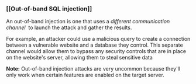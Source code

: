 ### **[[Out-of-band SQL injection]]**

An out-of-band injection is one that uses a _different communication channel_  to launch the attack and gather the results.

For example, an attacker could use a malicious query to create a connection between a vulnerable website and a database they control. This separate channel would allow them to bypass any security controls that are in place on the website's server, allowing them to steal sensitive data

**Note:** Out-of-band injection attacks are very uncommon because they'll only work when certain features are enabled on the target server.